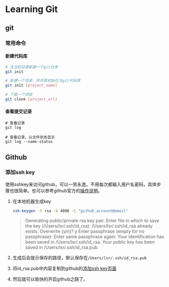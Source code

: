 # Learning Git

## git

### 常用命令

#### 新建代码库

```sh
# 在当前目录新建一个git仓库
git init

# 新建一个目录，并将其初始化为git代码库
git init [project_name]

# 下载一个项目
git clone [project_url]
```



#### 查看提交记录

```shell
# 查看记录
git log

# 查看记录，以文件状态显示
git log --name-status
```





## Github

### 添加ssh key

使用sshkey来访问github，可以一劳永逸，不用每次都输入用户名密码，具体步骤也很简单。也可以参考github官方的[操作说明](https://help.github.com/articles/generating-a-new-ssh-key-and-adding-it-to-the-ssh-agent/)。

1. 在本地机器生成key

   ```sh
   ssh-keygen -t rsa -b 4096 -C "github_account@email"
   ```

   > Generating public/private rsa key pair.
   > Enter file in which to save the key (/Users/lsr/.ssh/id_rsa):
   > /Users/lsr/.ssh/id_rsa already exists.
   > Overwrite (y/n)? y
   > Enter passphrase (empty for no passphrase):
   > Enter same passphrase again:
   > Your identification has been saved in /Users/lsr/.ssh/id_rsa.
   > Your public key has been saved in /Users/lsr/.ssh/id_rsa.pub.

2. 生成后会提示保存的路径，默认保存在``/Users/lsr/.ssh/id_rsa.pub``

3. 将id_rsa.pub中内容复制到github的[添加ssh key页面](https://github.com/settings/ssh/new)

4. 然后就可以愉快的开启github之路了。
